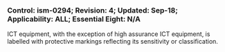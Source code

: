 ### Control: ism-0294; Revision: 4; Updated: Sep-18; Applicability: ALL; Essential Eight: N/A
<p>ICT equipment, with the exception of high assurance ICT equipment, is labelled with protective markings reflecting its sensitivity or classification.</p>